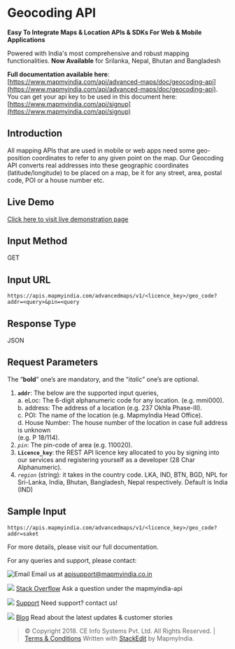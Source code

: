 ﻿# Geocoding API

**Easy To Integrate Maps & Location APIs & SDKs For Web & Mobile Applications**

Powered with India's most comprehensive and robust mapping functionalities.
**Now Available**  for Srilanka, Nepal, Bhutan and Bangladesh

**Full documentation available here**: [https://www.mapmyindia.com/api/advanced-maps/doc/geocoding-api](https://www.mapmyindia.com/api/advanced-maps/doc/geocoding-api). 
You can get your api key to be used in this document here: [https://www.mapmyindia.com/api/signup](https://www.mapmyindia.com/api/signup)

## Introduction
All mapping APIs that are used in mobile or web apps need some geo-position coordinates to refer to any given point on the map. Our Geocoding API converts real addresses into these geographic coordinates (latitude/longitude) to be placed on a map, be it for any street, area, postal code, POI or a house number etc.

## Live Demo

[Click here to visit live demonstration page](https://www.mapmyindia.com/api/advanced-maps/doc/sample/mapmyindia-maps-geocoding-rest-api-example)

## Input Method
GET

## Input URL

`https://apis.mapmyindia.com/advancedmaps/v1/<licence_key>/geo_code?addr=<query>&pin=<query`

## Response Type

JSON


## Request Parameters
The “**bold**” one’s are mandatory, and the “*italic*” one’s are optional.

1.  **`addr`**: The below are the supported input queries,  
    a.  eLoc: The 6-digit alphanumeric code for any location. (e.g. mmi000).  
    b.  address: The address of a location (e.g. 237 Okhla Phase-III).  
    c.  POI: The name of the location (e.g. MapmyIndia Head Office).  
    d.  House Number: The house number of the location in case full address is unknown  
    (e.g. P 18/114).
2.  *`pin`*: The pin-code of area (e.g. 110020).
3.  **`Licence_key`**: the REST API licence key allocated to you by signing into our services and registering yourself as a developer (28 Char Alphanumeric).
4.  *`region`* (string): it takes in the country code. LKA, IND, BTN, BGD, NPL for Sri-Lanka, India, Bhutan, Bangladesh, Nepal respectively. Default is India (IND)


## Sample Input

`https://apis.mapmyindia.com/advancedmaps/v1/<licence_key>/geo_code?addr=saket`

For more details, please visit our full documentation.

For any queries and support, please contact: 

![Email](https://www.google.com/a/cpanel/mapmyindia.co.in/images/logo.gif?service=google_gsuite) 
Email us at [apisupport@mapmyindia.co.in](mailto:apisupport@mapmyindia.co.in)

![](https://www.mapmyindia.com/api/img/icons/stack-overflow.png)
[Stack Overflow](https://stackoverflow.com/questions/tagged/mapmyindia-api)
Ask a question under the mapmyindia-api

![](https://www.mapmyindia.com/api/img/icons/support.png)
[Support](https://www.mapmyindia.com/api/index.php#f_cont)
Need support? contact us!

![](https://www.mapmyindia.com/api/img/icons/blog.png)
[Blog](http://www.mapmyindia.com/blog/)
Read about the latest updates & customer stories


> © Copyright 2018. CE Info Systems Pvt. Ltd. All Rights Reserved. | [Terms & Conditions](http://www.mapmyindia.com/api/terms-&-conditions)
>  Written with [StackEdit](https://stackedit.io/) by MapmyIndia.
